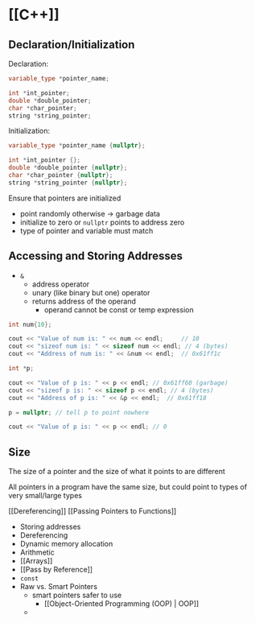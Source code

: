 # [[C++]]

## Declaration/Initialization

Declaration:

```cpp
variable_type *pointer_name;

int *int_pointer;
double *double_pointer;
char *char_pointer;
string *string_pointer;
```

Initialization:

```cpp
variable_type *pointer_name {nullptr};

int *int_pointer {};
double *double_pointer {nullptr};
char *char_pointer {nullptr};
string *string_pointer {nullptr};
```

Ensure that pointers are initialized
- point randomly otherwise -> garbage data
- initialize to zero or `nullptr` points to address zero
- type of pointer and variable must match

## Accessing and Storing Addresses

- `&`
	- address operator
	- unary (like binary but one) operator
	- returns address of the operand
		- operand cannot be const or temp expression
	
```cpp
int num{10};

cout << "Value of num is: " << num << endl; 	// 10
cout << "sizeof num is: " << sizeof num << endl; // 4 (bytes)
cout << "Address of num is: " << &num << endl; 	// 0x61ff1c
```

```cpp
int *p;

cout << "Value of p is: " << p << endl; // 0x61ff60 (garbage)
cout << "sizeof p is: " << sizeof p << endl; // 4 (bytes)
cout << "Address of p is: " << &p << endl; 	// 0x61ff18

p = nullptr; // tell p to point nowhere

cout << "Value of p is: " << p << endl; // 0
```

## Size

The size of a pointer and the size of what it points to are different

All pointers in a program have the same size, but could point to types of very small/large types

[[Dereferencing]]
[[Passing Pointers to Functions]]
- Storing addresses
- Dereferencing
- Dynamic memory allocation
- Arithmetic
- [[Arrays]]
- [[Pass by Reference]]
- `const`
- Raw vs. Smart Pointers
	- smart pointers safer to use
		- [[Object-Oriented Programming (OOP) | OOP]]
	- 